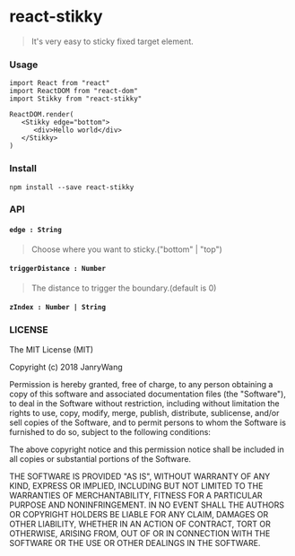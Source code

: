 # react-stikky

> It's very easy to sticky fixed target element.

### Usage

```
import React from "react"
import ReactDOM from "react-dom"
import Stikky from "react-stikky"

ReactDOM.render(
   <Stikky edge="bottom">
      <div>Hello world</div>
   </Stikky>
)

```



### Install

```
npm install --save react-stikky
```

### API

#### `edge : String`

> Choose where you want to sticky.("bottom" | "top")

#### `triggerDistance : Number`

> The distance to trigger the boundary.(default is 0)

#### `zIndex : Number | String`


### LICENSE

The MIT License (MIT)

Copyright (c) 2018 JanryWang

Permission is hereby granted, free of charge, to any person obtaining a copy of this software and associated documentation files (the "Software"), to deal in the Software without restriction, including without limitation the rights to use, copy, modify, merge, publish, distribute, sublicense, and/or sell copies of the Software, and to permit persons to whom the Software is furnished to do so, subject to the following conditions:

The above copyright notice and this permission notice shall be included in all copies or substantial portions of the Software.

THE SOFTWARE IS PROVIDED "AS IS", WITHOUT WARRANTY OF ANY KIND, EXPRESS OR IMPLIED, INCLUDING BUT NOT LIMITED TO THE WARRANTIES OF MERCHANTABILITY, FITNESS FOR A PARTICULAR PURPOSE AND NONINFRINGEMENT. IN NO EVENT SHALL THE AUTHORS OR COPYRIGHT HOLDERS BE LIABLE FOR ANY CLAIM, DAMAGES OR OTHER LIABILITY, WHETHER IN AN ACTION OF CONTRACT, TORT OR OTHERWISE, ARISING FROM, OUT OF OR IN CONNECTION WITH THE SOFTWARE OR THE USE OR OTHER DEALINGS IN THE SOFTWARE.